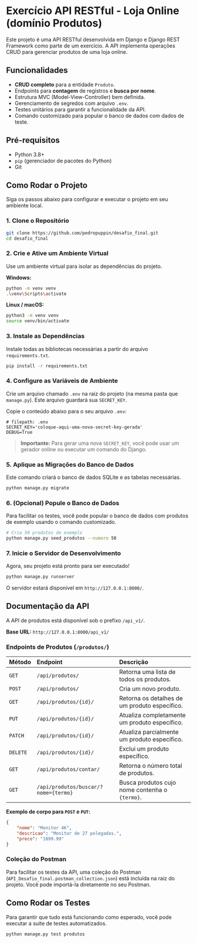 # Exercício API RESTful - Loja Online (domínio Produtos)

Este projeto é uma API RESTful desenvolvida em Django e Django REST Framework como parte de um exercício. A API implementa operações CRUD para gerenciar produtos de uma loja online.

## Funcionalidades

*   **CRUD completo** para a entidade `Produto`.
*   Endpoints para **contagem** de registros e **busca por nome**.
*   Estrutura MVC (Model-View-Controller) bem definida.
*   Gerenciamento de segredos com arquivo `.env`.
*   Testes unitários para garantir a funcionalidade da API.
*   Comando customizado para popular o banco de dados com dados de teste.

## Pré-requisitos

*   Python 3.8+
*   `pip` (gerenciador de pacotes do Python)
*   Git

## Como Rodar o Projeto

Siga os passos abaixo para configurar e executar o projeto em seu ambiente local.

### 1. Clone o Repositório

```bash
git clone https://github.com/pedropuppin/desafio_final.git
cd desafio_final
```

### 2. Crie e Ative um Ambiente Virtual

Use um ambiente virtual para isolar as dependências do projeto.

**Windows:**
```bash
python -m venv venv
.\venv\Scripts\activate
```

**Linux / macOS:**
```bash
python3 -m venv venv
source venv/bin/activate
```

### 3. Instale as Dependências

Instale todas as bibliotecas necessárias a partir do arquivo `requirements.txt`.

```bash
pip install -r requirements.txt
```

### 4. Configure as Variáveis de Ambiente

Crie um arquivo chamado `.env` na raiz do projeto (na mesma pasta que `manage.py`). Este arquivo guardará sua `SECRET_KEY`.

Copie o conteúdo abaixo para o seu arquivo `.env`:

```env
# filepath: .env
SECRET_KEY='coloque-aqui-uma-nova-secret-key-gerada'
DEBUG=True
```
> **Importante:** Para gerar uma nova `SECRET_KEY`, você pode usar um gerador online ou executar um comando do Django.

### 5. Aplique as Migrações do Banco de Dados

Este comando criará o banco de dados SQLite e as tabelas necessárias.

```bash
python manage.py migrate
```

### 6. (Opcional) Popule o Banco de Dados

Para facilitar os testes, você pode popular o banco de dados com produtos de exemplo usando o comando customizado.

```bash
# Cria 50 produtos de exemplo
python manage.py seed_produtos --numero 50
```

### 7. Inicie o Servidor de Desenvolvimento

Agora, seu projeto está pronto para ser executado!

```bash
python manage.py runserver
```

O servidor estará disponível em `http://127.0.0.1:8000/`.

## Documentação da API

A API de produtos está disponível sob o prefixo `/api_v1/`.

**Base URL:** `http://127.0.0.1:8000/api_v1/`

### Endpoints de Produtos (`/produtos/`)

| Método | Endpoint                               | Descrição                                      |
| :----- | :------------------------------------- | :--------------------------------------------- |
| `GET`    | `/api/produtos/`                       | Retorna uma lista de todos os produtos.          |
| `POST`   | `/api/produtos/`                       | Cria um novo produto.                          |
| `GET`    | `/api/produtos/{id}/`                  | Retorna os detalhes de um produto específico.  |
| `PUT`    | `/api/produtos/{id}/`                  | Atualiza completamente um produto específico.  |
| `PATCH`  | `/api/produtos/{id}/`                  | Atualiza parcialmente um produto específico.   |
| `DELETE` | `/api/produtos/{id}/`                  | Exclui um produto específico.                  |
| `GET`    | `/api/produtos/contar/`                | Retorna o número total de produtos.            |
| `GET`    | `/api/produtos/buscar/?nome={termo}`   | Busca produtos cujo nome contenha o `{termo}`. |

**Exemplo de corpo para `POST` e `PUT`:**
```json
{
    "nome": "Monitor 4K",
    "descricao": "Monitor de 27 polegadas.",
    "preco": "1899.99"
}
```

### Coleção do Postman

Para facilitar os testes da API, uma coleção do Postman (`API_Desafio_final.postman_collection.json`) está incluída na raiz do projeto. Você pode importá-la diretamente no seu Postman.

## Como Rodar os Testes

Para garantir que tudo está funcionando como esperado, você pode executar a suíte de testes automatizados.

```bash
python manage.py test produtos
```
